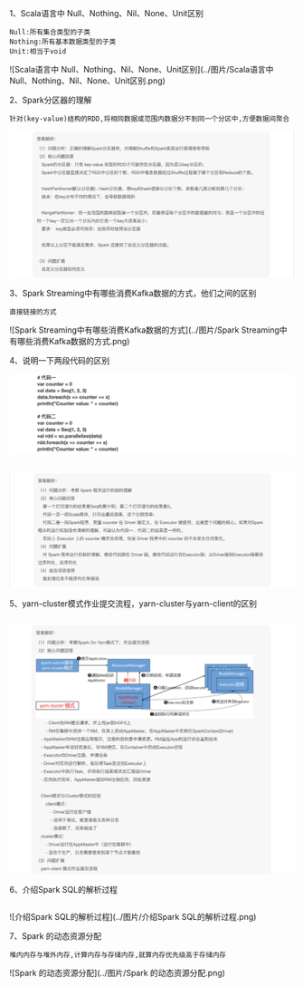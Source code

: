 1、Scala语言中 Null、Nothing、Nil、None、Unit区别

```
Null:所有集合类型的子类
Nothing:所有基本数据类型的子类
Unit:相当于void
```

![Scala语言中 Null、Nothing、Nil、None、Unit区别](../图片/Scala语言中 Null、Nothing、Nil、None、Unit区别.png)



2、Spark分区器的理解

```
针对(key-value)结构的RDD,将相同数据或范围内数据分不到同一个分区中,方便数据间聚合
```

![Spark分区器的理解](../图片/Spark分区器的理解.png)

3、Spark Streaming中有哪些消费Kafka数据的方式，他们之间的区别

```
直接链接的方式
```

![Spark Streaming中有哪些消费Kafka数据的方式](../图片/Spark Streaming中有哪些消费Kafka数据的方式.png)

4、说明一下两段代码的区别

![说明一下两段代码的区别](../图片/说明一下两段代码的区别.png)

```

```

![说明一下两段代码的区别2](../图片/说明一下两段代码的区别2.png)

5、yarn-cluster模式作业提交流程，yarn-cluster与yarn-client的区别

```

```

![yarn-cluster模式作业提交流程](../图片/yarn-cluster模式作业提交流程.png)



6、介绍Spark SQL的解析过程

```

```

![介绍Spark SQL的解析过程](../图片/介绍Spark SQL的解析过程.png)



7、Spark 的动态资源分配

```
堆内内存与堆外内存,计算内存与存储内存,就算内存优先级高于存储内存
```

![Spark 的动态资源分配](../图片/Spark 的动态资源分配.png)

